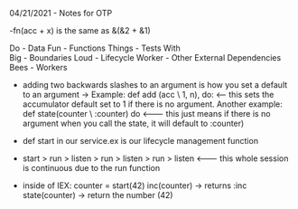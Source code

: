 04/21/2021 - Notes for OTP

-fn(acc + x) is the same as &(&2 + &1)

Do                 - Data
Fun               - Functions
Things          - Tests
With  
Big                - Boundaries
Loud             - Lifecycle
Worker         - Other External Dependencies
Bees              - Workers


- adding two backwards slashes to an argument is how you set a default to an argument -> Example: def add (acc \\ 1, n), do: <-- this sets the accumulator default set to 1 if there is no argument.
Another example: def state(counter \\ :counter) do <--- this just means if there is no argument when you call the state, it will default to :counter)

- def start in our service.ex is our lifecycle management function
- start > run > listen > run > listen > run > listen <--- this whole session is continuous due to the run function
- inside of IEX:
counter = start(42)
inc(counter) -> returns :inc
state(counter) -> return the number (42)

